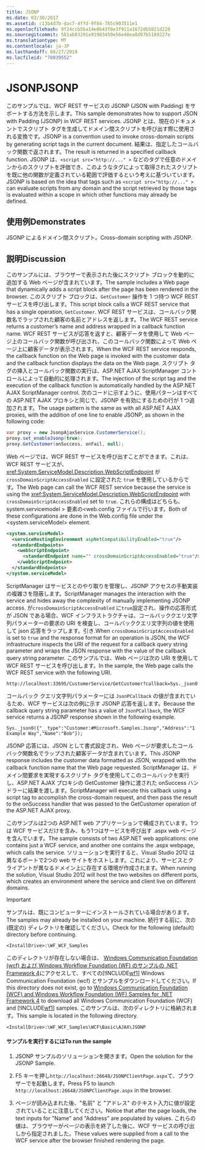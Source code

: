 ```yaml
---
title: JSONP
ms.date: 03/30/2017
ms.assetid: c13b4d7b-dac7-4ffd-9f84-765c903511e1
ms.openlocfilehash: 9f24ccb5ba14e0b43f0e3f911a1672db5821d228
ms.sourcegitcommit: 581ab03291e91983459e56e40ea8d97b5189227e
ms.translationtype: MT
ms.contentlocale: ja-JP
ms.lasthandoff: 08/27/2019
ms.locfileid: "70039552"
---
```

# <a name="jsonp"></a><span data-ttu-id="4e69e-102">JSONP</span><span class="sxs-lookup"><span data-stu-id="4e69e-102">JSONP</span></span>
<span data-ttu-id="4e69e-103">このサンプルでは、WCF REST サービスの JSONP (JSON with Padding) をサポートする方法を示します。</span><span class="sxs-lookup"><span data-stu-id="4e69e-103">This sample demonstrates how to support JSON with Padding (JSONP) in WCF REST services.</span></span> <span data-ttu-id="4e69e-104">JSONP とは、現在のドキュメントでスクリプト タグを生成してドメイン間スクリプトを呼び出す際に使用される変換です。</span><span class="sxs-lookup"><span data-stu-id="4e69e-104">JSONP is a convention used to invoke cross-domain scripts by generating script tags in the current document.</span></span> <span data-ttu-id="4e69e-105">結果は、指定したコールバック関数で返されます。</span><span class="sxs-lookup"><span data-stu-id="4e69e-105">The result is returned in a specified callback function.</span></span> <span data-ttu-id="4e69e-106">JSONP は、`<script src="http://..." >` などのタグで任意のドメインからのスクリプトを評価でき、このようなタグによって取得されたスクリプトを既に他の関数が定義されている範囲で評価するという考えに基づいています。</span><span class="sxs-lookup"><span data-stu-id="4e69e-106">JSONP is based on the idea that tags such as `<script src="http://..." >` can evaluate scripts from any domain and the script retrieved by those tags is evaluated within a scope in which other functions may already be defined.</span></span>

## <a name="demonstrates"></a><span data-ttu-id="4e69e-107">使用例</span><span class="sxs-lookup"><span data-stu-id="4e69e-107">Demonstrates</span></span>
 <span data-ttu-id="4e69e-108">JSONP によるドメイン間スクリプト。</span><span class="sxs-lookup"><span data-stu-id="4e69e-108">Cross-domain scripting with JSONP.</span></span>

## <a name="discussion"></a><span data-ttu-id="4e69e-109">説明</span><span class="sxs-lookup"><span data-stu-id="4e69e-109">Discussion</span></span>
 <span data-ttu-id="4e69e-110">このサンプルには、ブラウザーで表示された後にスクリプト ブロックを動的に追加する Web ページが含まれています。</span><span class="sxs-lookup"><span data-stu-id="4e69e-110">The sample includes a Web page that dynamically adds a script block after the page has been rendered in the browser.</span></span> <span data-ttu-id="4e69e-111">このスクリプト ブロックは、`GetCustomer` 操作を 1 つ持つ WCF REST サービスを呼び出します。</span><span class="sxs-lookup"><span data-stu-id="4e69e-111">This script block calls a WCF REST service that has a single operation, `GetCustomer`.</span></span> <span data-ttu-id="4e69e-112">WCF REST サービスは、コールバック関数名でラップされた顧客の名前とアドレスを返します。</span><span class="sxs-lookup"><span data-stu-id="4e69e-112">The WCF REST service returns a customer’s name and address wrapped in a callback function name.</span></span> <span data-ttu-id="4e69e-113">WCF REST サービスが応答を返すと、顧客データを使用して Web ページ上のコールバック関数が呼び出され、このコールバック関数によって Web ページ上に顧客データが表示されます。</span><span class="sxs-lookup"><span data-stu-id="4e69e-113">When the WCF REST service responds, the callback function on the Web page is invoked with the customer data and the callback function displays the data on the Web page.</span></span> <span data-ttu-id="4e69e-114">スクリプト タグの挿入とコールバック関数の実行は、ASP.NET AJAX ScriptManager コントロールによって自動的に処理されます。</span><span class="sxs-lookup"><span data-stu-id="4e69e-114">The injection of the script tag and the execution of the callback function is automatically handled by the ASP.NET AJAX ScriptManager control.</span></span> <span data-ttu-id="4e69e-115">次のコードに示すように、使用パターンはすべての ASP.NET AJAX プロキシと同じで、JSONP を有効にするための行が 1 つ追加されます。</span><span class="sxs-lookup"><span data-stu-id="4e69e-115">The usage pattern is the same as with all ASP.NET AJAX proxies, with the addition of one line to enable JSONP, as shown in the following code:</span></span>

```csharp
var proxy = new JsonpAjaxService.CustomerService();
proxy.set_enableJsonp(true);
proxy.GetCustomer(onSuccess, onFail, null);
```

 <span data-ttu-id="4e69e-116">Web ページでは、WCF REST サービスを呼び出すことができます。これは、WCF REST サービスが、<xref:System.ServiceModel.Description.WebScriptEndpoint> が `crossDomainScriptAccessEnabled` に設定された `true` を使用しているからです。</span><span class="sxs-lookup"><span data-stu-id="4e69e-116">The Web page can call the WCF REST service because the service is using the <xref:System.ServiceModel.Description.WebScriptEndpoint> with `crossDomainScriptAccessEnabled` set to `true`.</span></span> <span data-ttu-id="4e69e-117">これらの構成はどちらも、system.servicemodel > 要素の\<web.config ファイルで行います。</span><span class="sxs-lookup"><span data-stu-id="4e69e-117">Both of these configurations are done in the Web.config file under the \<system.serviceModel> element.</span></span>

```xml
<system.serviceModel>
  <serviceHostingEnvironment aspNetCompatibilityEnabled="true"/>
  <standardEndpoints>
    <webScriptEndpoint>
      <standardEndpoint name="" crossDomainScriptAccessEnabled="true"/>
    </webScriptEndpoint>
  </standardEndpoints>
</system.serviceModel>
```

 <span data-ttu-id="4e69e-118">ScriptManager はサービスとのやり取りを管理し、JSONP アクセスの手動実装の複雑さを隠蔽します。</span><span class="sxs-lookup"><span data-stu-id="4e69e-118">ScriptManager manages the interaction with the service and hides away the complexity of manually implementing JSONP access.</span></span> <span data-ttu-id="4e69e-119">が`crossDomainScriptAccessEnabled` に`true`設定され、操作の応答形式が JSON である場合、WCF インフラストラクチャは、コールバッククエリ文字列パラメーターの要求の URI を検査し、コールバッククエリ文字列の値を使用して json 応答をラップします。引き.</span><span class="sxs-lookup"><span data-stu-id="4e69e-119">When `crossDomainScriptAccessEnabled` is set to `true` and the response format for an operation is JSON, the WCF infrastructure inspects the URI of the request for a callback query string parameter and wraps the JSON response with the value of the callback query string parameter.</span></span> <span data-ttu-id="4e69e-120">このサンプルでは、Web ページは次の URI を使用して WCF REST サービスを呼び出します。</span><span class="sxs-lookup"><span data-stu-id="4e69e-120">In the sample, the Web page calls the WCF REST service with the following URI.</span></span>

```
http://localhost:33695/CustomerService/GetCustomer?callback=Sys._json0
```

 <span data-ttu-id="4e69e-121">コールバック クエリ文字列パラメーターには `JsonPCallback` の値が含まれているため、WCF サービスは次の例に示す JSONP 応答を返します。</span><span class="sxs-lookup"><span data-stu-id="4e69e-121">Because the callback query string parameter has a value of `JsonPCallback`, the WCF service returns a JSONP response shown in the following example.</span></span>

```
Sys._json0({"__type":"Customer:#Microsoft.Samples.Jsonp","Address":"1 Example Way","Name":"Bob"});
```

 <span data-ttu-id="4e69e-122">JSONP 応答には、JSON として書式設定され、Web ページが要求したコールバック関数名でラップされた顧客データが含まれています。</span><span class="sxs-lookup"><span data-stu-id="4e69e-122">This JSONP response includes the customer data formatted as JSON, wrapped with the callback function name that the Web page requested.</span></span> <span data-ttu-id="4e69e-123">ScriptManager は、ドメイン間要求を実現するスクリプト タグを使用してこのコールバックを実行し、ASP.NET AJAX プロキシの GetCustomer 操作に渡された onSuccess ハンドラーに結果を渡します。</span><span class="sxs-lookup"><span data-stu-id="4e69e-123">ScriptManager will execute this callback using a script tag to accomplish the cross-domain request, and then pass the result to the onSuccess handler that was passed to the GetCustomer operation of the ASP.NET AJAX proxy.</span></span>

 <span data-ttu-id="4e69e-124">このサンプルは2つの ASP.NET web アプリケーションで構成されています。1つは WCF サービスだけを含み、もう1つはサービスを呼び出す .aspx web ページを含んでいます。</span><span class="sxs-lookup"><span data-stu-id="4e69e-124">The sample consists of two ASP.NET web applications: one contains just a WCF service, and another one contains the .aspx webpage, which calls the service.</span></span> <span data-ttu-id="4e69e-125">ソリューションを実行すると、Visual Studio 2012 は異なるポートで2つの web サイトをホストします。これにより、サービスとクライアントが異なるドメイン上に存在する環境が作成されます。</span><span class="sxs-lookup"><span data-stu-id="4e69e-125">When running the solution, Visual Studio 2012 will host the two websites on different ports, which creates an environment where the service and client live on different domains.</span></span>

> [!IMPORTANT]
> <span data-ttu-id="4e69e-126">サンプルは、既にコンピューターにインストールされている場合があります。</span><span class="sxs-lookup"><span data-stu-id="4e69e-126">The samples may already be installed on your machine.</span></span> <span data-ttu-id="4e69e-127">続行する前に、次の (既定の) ディレクトリを確認してください。</span><span class="sxs-lookup"><span data-stu-id="4e69e-127">Check for the following (default) directory before continuing.</span></span>  
>   
> `<InstallDrive>:\WF_WCF_Samples`  
>   
> <span data-ttu-id="4e69e-128">このディレクトリが存在しない場合は、 [Windows Communication Foundation (wcf) および Windows Workflow Foundation (WF) のサンプルの .NET Framework 4](https://go.microsoft.com/fwlink/?LinkId=150780)にアクセスして、すべての[!INCLUDE[wf1](../../../../includes/wf1-md.md)] Windows Communication Foundation (wcf) とサンプルをダウンロードしてください。</span><span class="sxs-lookup"><span data-stu-id="4e69e-128">If this directory does not exist, go to [Windows Communication Foundation (WCF) and Windows Workflow Foundation (WF) Samples for .NET Framework 4](https://go.microsoft.com/fwlink/?LinkId=150780) to download all Windows Communication Foundation (WCF) and [!INCLUDE[wf1](../../../../includes/wf1-md.md)] samples.</span></span> <span data-ttu-id="4e69e-129">このサンプルは、次のディレクトリに格納されます。</span><span class="sxs-lookup"><span data-stu-id="4e69e-129">This sample is located in the following directory.</span></span>  
>   
> `<InstallDrive>:\WF_WCF_Samples\WCF\Basic\AJAX\JSONP`  
  
#### <a name="to-run-the-sample"></a><span data-ttu-id="4e69e-130">サンプルを実行するには</span><span class="sxs-lookup"><span data-stu-id="4e69e-130">To run the sample</span></span>  
  
1. <span data-ttu-id="4e69e-131">JSONP サンプルのソリューションを開きます。</span><span class="sxs-lookup"><span data-stu-id="4e69e-131">Open the solution for the JSONP Sample.</span></span>  
  
2. <span data-ttu-id="4e69e-132">F5 キーを押し`http://localhost:26648/JSONPClientPage.aspx`て、ブラウザーでを起動します。</span><span class="sxs-lookup"><span data-stu-id="4e69e-132">Press F5 to launch `http://localhost:26648/JSONPClientPage.aspx` in the browser.</span></span>  
  
3. <span data-ttu-id="4e69e-133">ページが読み込まれた後、"名前" と "アドレス" のテキスト入力に値が設定されていることに注意してください。</span><span class="sxs-lookup"><span data-stu-id="4e69e-133">Notice that after the page loads, the text inputs for "Name" and "Address" are populated by values.</span></span>  <span data-ttu-id="4e69e-134">これらの値は、ブラウザーがページの表示を終了した後に、WCF サービスの呼び出しから指定されました。</span><span class="sxs-lookup"><span data-stu-id="4e69e-134">These values were supplied from a call to the WCF service after the browser finished rendering the page.</span></span>
